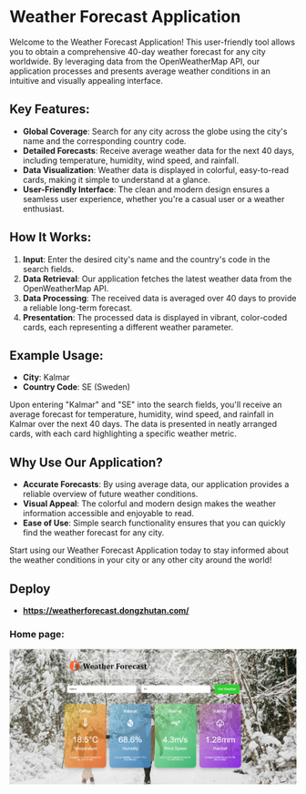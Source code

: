 # Weather Forecast Application

Welcome to the Weather Forecast Application! This user-friendly tool allows you to obtain a comprehensive 40-day weather forecast for any city worldwide. By leveraging data from the OpenWeatherMap API, our application processes and presents average weather conditions in an intuitive and visually appealing interface.

## Key Features:

- **Global Coverage**: Search for any city across the globe using the city's name and the corresponding country code.
- **Detailed Forecasts**: Receive average weather data for the next 40 days, including temperature, humidity, wind speed, and rainfall.
- **Data Visualization**: Weather data is displayed in colorful, easy-to-read cards, making it simple to understand at a glance.
- **User-Friendly Interface**: The clean and modern design ensures a seamless user experience, whether you're a casual user or a weather enthusiast.

## How It Works:

1. **Input**: Enter the desired city's name and the country's code in the search fields.
2. **Data Retrieval**: Our application fetches the latest weather data from the OpenWeatherMap API.
3. **Data Processing**: The received data is averaged over 40 days to provide a reliable long-term forecast.
4. **Presentation**: The processed data is displayed in vibrant, color-coded cards, each representing a different weather parameter.

## Example Usage:

- **City**: Kalmar
- **Country Code**: SE (Sweden)

Upon entering "Kalmar" and "SE" into the search fields, you'll receive an average forecast for temperature, humidity, wind speed, and rainfall in Kalmar over the next 40 days. The data is presented in neatly arranged cards, with each card highlighting a specific weather metric.

## Why Use Our Application?

- **Accurate Forecasts**: By using average data, our application provides a reliable overview of future weather conditions.
- **Visual Appeal**: The colorful and modern design makes the weather information accessible and enjoyable to read.
- **Ease of Use**: Simple search functionality ensures that you can quickly find the weather forecast for any city.

Start using our Weather Forecast Application today to stay informed about the weather conditions in your city or any other city around the world!

## Deploy

- **https://weatherforecast.dongzhutan.com/**



### Home page:
![Home page](/home-page-readme.png)